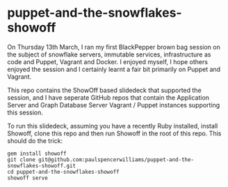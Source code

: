 puppet-and-the-snowflakes-showoff
=================================

On Thursday 13th March, I ran my first BlackPepper brown bag session on the subject of snowflake servers, immutable services, infrastructure as code and Puppet, Vagrant and Docker. I enjoyed myself, I hope others enjoyed the session and I certainly learnt a fair bit primarily on Puppet and Vagrant. 

This repo contains the ShowOff based slidedeck that supported the session, and I have seperate GitHub repos that contain the Application Server and Graph Database Server Vagrant / Puppet instances supporting this session. 

To run this slidedeck, assuming you have a recently Ruby installed, install Showoff, clone this repo and then run Showoff in the root of this repo. This should do the trick:

    gem install showoff
    git clone git@github.com:paulspencerwilliams/puppet-and-the-snowflakes-showoff.git
    cd puppet-and-the-snowflakes-showoff
    showoff serve
    

    
